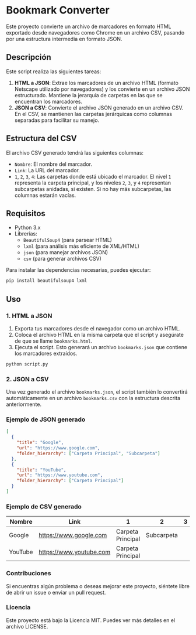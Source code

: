 # Bookmark Converter

Este proyecto convierte un archivo de marcadores en formato HTML exportado desde navegadores como Chrome en un archivo CSV, pasando por una estructura intermedia en formato JSON.

## Descripción

Este script realiza las siguientes tareas:

1. **HTML a JSON**: Extrae los marcadores de un archivo HTML (formato Netscape utilizado por navegadores) y los convierte en un archivo JSON estructurado. Mantiene la jerarquía de carpetas en las que se encuentran los marcadores.
2. **JSON a CSV**: Convierte el archivo JSON generado en un archivo CSV. En el CSV, se mantienen las carpetas jerárquicas como columnas separadas para facilitar su manejo.

## Estructura del CSV

El archivo CSV generado tendrá las siguientes columnas:
- `Nombre`: El nombre del marcador.
- `Link`: La URL del marcador.
- `1`, `2`, `3`, `4`: Las carpetas donde está ubicado el marcador. El nivel `1` representa la carpeta principal, y los niveles `2`, `3`, y `4` representan subcarpetas anidadas, si existen. Si no hay más subcarpetas, las columnas estarán vacías.

## Requisitos

- Python 3.x
- Librerías:
  - `BeautifulSoup4` (para parsear HTML)
  - `lxml` (para análisis más eficiente de XML/HTML)
  - `json` (para manejar archivos JSON)
  - `csv` (para generar archivos CSV)
 
  
Para instalar las dependencias necesarias, puedes ejecutar:

```bash
pip install beautifulsoup4 lxml
```

## Uso

### 1. HTML a JSON

1. Exporta tus marcadores desde el navegador como un archivo HTML.
2. Coloca el archivo HTML en la misma carpeta que el script y asegúrate de que se llame `bookmarks.html`.
3. Ejecuta el script. Esto generará un archivo `bookmarks.json` que contiene los marcadores extraídos.

```bash
python script.py 
```

### 2. JSON a CSV

Una vez generado el archivo `bookmarks.json`, el script también lo convertirá automáticamente en un archivo `bookmarks.csv` con la estructura descrita anteriormente.

### Ejemplo de JSON generado

```json
[
  {
    "title": "Google",
    "url": "https://www.google.com",
    "folder_hierarchy": ["Carpeta Principal", "Subcarpeta"]
  },
  {
    "title": "YouTube",
    "url": "https://www.youtube.com",
    "folder_hierarchy": ["Carpeta Principal"]
  }
]
```

### Ejemplo de CSV generado
| Nombre  | Link                    | 1                 | 2          | 3   | 4   |
|---------|-------------------------|-------------------|------------|-----|-----|
| Google  | https://www.google.com   | Carpeta Principal | Subcarpeta |     |     |
| YouTube | https://www.youtube.com  | Carpeta Principal |            |     |     |


### Contribuciones
Si encuentras algún problema o deseas mejorar este proyecto, siéntete libre de abrir un issue o enviar un pull request.

### Licencia
Este proyecto está bajo la Licencia MIT. Puedes ver más detalles en el archivo LICENSE.
